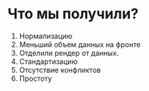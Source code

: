 # Что мы получили?
1. Нормализацию
2. Меньший объем данных на фронте
3. Отделили рендер от данных.
4. Стандартизацию
5. Отсутствие конфликтов
6. Простоту

